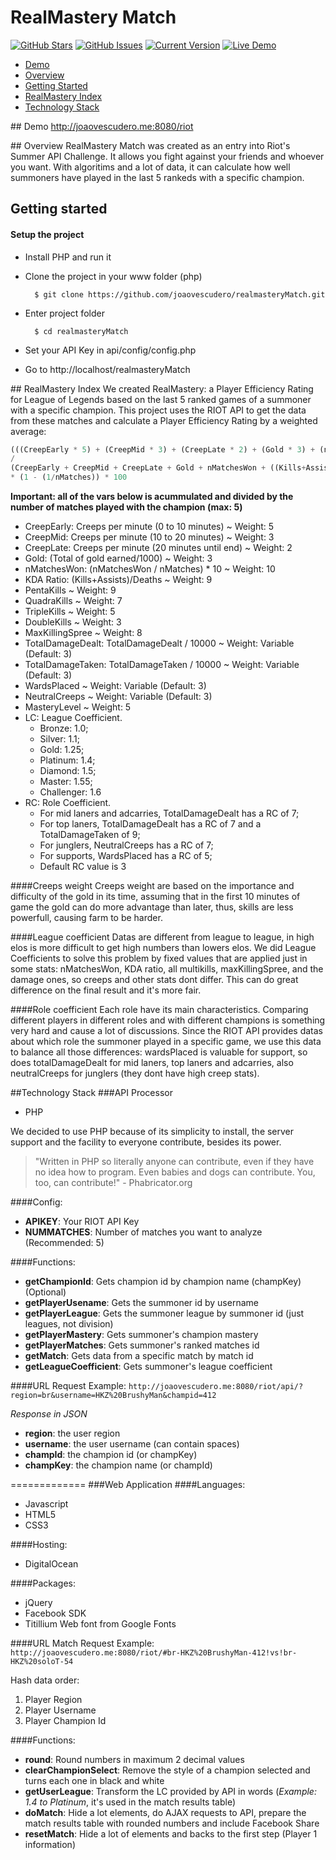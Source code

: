 RealMastery Match
============
[![GitHub Stars](https://img.shields.io/github/stars/joaovescudero/realmasteryMatch.svg)](https://github.com/joaovescudero/realmasteryMatch/stargazers) [![GitHub Issues](https://img.shields.io/github/issues/joaovescudero/realmasteryMatch.svg)](https://github.com/joaovescudero/realmasteryMatch/issues) [![Current Version](https://img.shields.io/badge/version-0.1-green.svg)](https://github.com/joaovescudero/realmasteryMatch/) [![Live Demo](https://img.shields.io/badge/demo-online-green.svg)](http://joaovescudero.me:8080/riot)

* [Demo](#demo)
* [Overview](#overview)
* [Getting Started](#start)
* [RealMastery Index](#rmindex)
* [Technology Stack](#stack)

##<a name="demo"></a> Demo
http://joaovescudero.me:8080/riot

##<a name="overview"></a> Overview
RealMastery Match was created as an entry into Riot's Summer API Challenge. It allows you fight against your friends and whoever you want. With algoritims and a lot of data, it can calculate how well summoners have played in the last 5 rankeds with a specific champion.

## <a name="start"></a>Getting started

#### Setup the project

* Install PHP and run it

* Clone the project in your www folder (php)

        $ git clone https://github.com/joaovescudero/realmasteryMatch.git

* Enter project folder

        $ cd realmasteryMatch

* Set your API Key in api/config/config.php

* Go to http://localhost/realmasteryMatch


##<a name="rmindex"></a> RealMastery Index
We created RealMastery: a Player Efficiency Rating for League of Legends based on the last 5 ranked games of a summoner with a specific champion.
This project uses the RIOT API to get the data from these matches and calculate a Player Efficiency Rating by a weighted average:

```javascript
(((CreepEarly * 5) + (CreepMid * 3) + (CreepLate * 2) + (Gold * 3) + (nMatchesWon * 10) * LC) + (((Kills+Assists)/Deaths) * 9) * LC) + ((PentaKills * 9) * LC) + ((QuadraKills * 7) * LC) + ((TripleKills * 5) * LC) + ((DoubleKills * 3) * LC) + ((MaxKillingSpree * 8) * LC) + ((TotalDamageDealt * RC) * LC) + ((TotalDamageTaken * RC) * LC) + (WardsPlaced * RC) + (NeutralCreeps * RC) + (MasteryLevel * 5) )
/
(CreepEarly + CreepMid + CreepLate + Gold + nMatchesWon + ((Kills+Assists)/Deaths)) + PentaKills + QuadraKills + TripleKills + DoubleKills + MaxKillingSpree + TotalDamageDealt + TotalDamageTaken + WardsPlaced + NeutralCreeps + MasteryLevel)))
* (1 - (1/nMatches)) * 100
```

**Important: all of the vars below is acummulated and divided by the number of matches played with the champion (max: 5)**
- CreepEarly: Creeps per minute (0 to 10 minutes) ~ Weight: 5
- CreepMid: Creeps per minute (10 to 20 minutes) ~ Weight: 3
- CreepLate: Creeps per minute (20 minutes until end) ~ Weight: 2
- Gold: (Total of gold earned/1000) ~ Weight: 3 
- nMatchesWon: (nMatchesWon / nMatches) * 10 ~ Weight: 10
- KDA Ratio: (Kills+Assists)/Deaths ~ Weight: 9
- PentaKills ~ Weight: 9
- QuadraKills ~ Weight: 7
- TripleKills ~ Weight: 5
- DoubleKills ~ Weight: 3
- MaxKillingSpree ~ Weight: 8
- TotalDamageDealt: TotalDamageDealt / 10000 ~ Weight: Variable (Default: 3)
- TotalDamageTaken: TotalDamageTaken / 10000 ~ Weight: Variable (Default: 3)
- WardsPlaced ~ Weight: Variable (Default: 3)
- NeutralCreeps ~ Weight: Variable (Default: 3)
- MasteryLevel ~ Weight: 5
- LC: League Coefficient.
  - Bronze: 1.0;
  - Silver: 1.1;
  - Gold: 1.25;
  - Platinum: 1.4;
  - Diamond: 1.5;
  - Master: 1.55;
  - Challenger: 1.6
- RC: Role Coefficient.
  - For mid laners and adcarries, TotalDamageDealt has a RC of 7;
  - For top laners, TotalDamageDealt has a RC of 7 and a TotalDamageTaken of 9;
  - For junglers, NeutralCreeps has a RC of 7;
  - For supports, WardsPlaced has a RC of 5;
  - Default RC value is 3

####Creeps weight
Creeps weight are based on the importance and difficulty of the gold in its time, assuming that in the first 10 minutes of game the gold can do more advantage than later, thus, skills are less powerfull, causing farm to be harder.

####League coefficient
Datas are different from league to league, in high elos is more difficult to get high numbers than lowers elos. We did League Coefficients to solve this problem by fixed values that are applied just in some stats: nMatchesWon, KDA ratio, all multikills, maxKillingSpree, and the damage ones, so creeps and other stats dont differ. This can do great difference on the final result and it's more fair. 

####Role coefficient
Each role have its main characteristics. Comparing different players in different roles and with different champions is something very hard and cause a lot of discussions. Since the RIOT API provides datas about which role the summoner played in a specific game, we use this data to balance all those differences: wardsPlaced is valuable for support, so does totalDamageDealt for mid laners, top laners and adcarries, also neutralCreeps for junglers (they dont have high creep stats).

##<a name="stack"></a>Technology Stack
###API Processor
* PHP

We decided to use PHP because of its simplicity to install, the server support and the facility to everyone contribute, besides its power.


> "Written in PHP so literally anyone can contribute, even if they have no idea how to program. Even babies and dogs can contribute. You, too, can contribute!" - Phabricator.org


####Config:
 - **APIKEY**: Your RIOT API Key
 - **NUMMATCHES**: Number of matches you want to analyze (Recommended: 5)

####Functions:
- **getChampionId**: Gets champion id by champion name (champKey) (Optional)
- **getPlayerUsename**: Gets the summoner id by username
- **getPlayerLeague**: Gets the summoner league by summoner id (just leagues, not division)
- **getPlayerMastery**: Gets summoner's champion mastery
- **getPlayerMatches**: Gets summoner's ranked matches id
- **getMatch**: Gets data from a specific match by match id
- **getLeagueCoefficient**: Gets summoner's league coefficient

####URL Request Example:
`http://joaovescudero.me:8080/riot/api/?region=br&username=HKZ%20BrushyMan&champid=412`

*Response in JSON*

 - **region**: the user region
 - **username**: the user username (can contain spaces)
 - **champId**: the champion id (or champKey)
 - **champKey**: the champion name (or champId)

=============
###Web Application
####Languages:
 - Javascript
 - HTML5
 - CSS3

####Hosting:
  - DigitalOcean

####Packages:
  - jQuery
  - Facebook SDK
  - Titillium Web font from Google Fonts

####URL Match Request Example:
`http://joaovescudero.me:8080/riot/#br-HKZ%20BrushyMan-412!vs!br-HKZ%20soloT-54`

Hash data order:
 1. Player Region
 2. Player Username
 3. Player Champion Id


####Functions:
- **round**: Round numbers in maximum 2 decimal values
- **clearChampionSelect**: Remove the style of a champion selected and turns each one in black and white
- **getUserLeague**: Transform the LC provided by API in words (*Example: 1.4 to Platinum*, it's used in the match results table)
- **doMatch**: Hide a lot elements, do AJAX requests to API, prepare the match results table with rounded numbers and include Facebook Share
- **resetMatch**: Hide a lot of elements and backs to the first step (Player 1 information)

